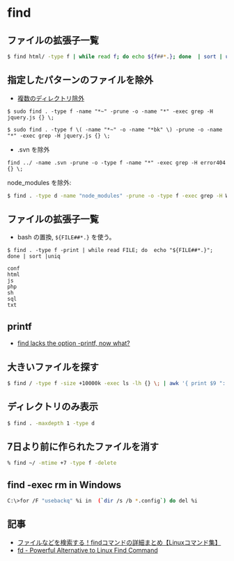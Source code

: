 # find

## ファイルの拡張子一覧

~~~bash 
$ find html/ -type f | while read f; do echo ${f##*.}; done  | sort | uniq
~~~


## 指定したパターンのファイルを除外

- [複数のディレクトリ除外](https://gist.github.com/kiyotune/3825822)

```
$ sudo find . -type f -name "*~" -prune -o -name "*" -exec grep -H jquery.js {} \;
```

```
$ sudo find . -type f \( -name "*~" -o -name "*bk" \) -prune -o -name "*" -exec grep -H jquery.js {} \;
```

- .svn を除外

```
find ../ -name .svn -prune -o -type f -name "*" -exec grep -H error404 {} \;
```

node_modules を除外:

~~~bash 
$ find . -type d -name "node_modules" -prune -o -type f -exec grep -H WebAuth  {} \;
~~~

## ファイルの拡張子一覧
- bash の置換, `${FILE##*.}` を使う。

```
$ find . -type f -print | while read FILE; do  echo "${FILE##*.}"; done | sort |uniq

conf
html
js
php
sh
sql
txt
```

## printf

- [find lacks the option -printf, now what?](http://stackoverflow.com/questions/752818/find-lacks-the-option-printf-now-what)

## 大きいファイルを探す

~~~bash
$ find / -type f -size +10000k -exec ls -lh {} \; | awk '{ print $9 ": " $5 }'
~~~

## ディレクトリのみ表示

~~~bash
$ find . -maxdepth 1 -type d
~~~

## 7日より前に作られたファイルを消す

~~~bash
% find ~/ -mtime +7 -type f -delete
~~~

## find -exec rm in Windows

~~~bash
C:\>for /F "usebackq" %i in  (`dir /s /b *.config`) do del %i
~~~



## 記事

- [ファイルなどを検索する！findコマンドの詳細まとめ【Linuxコマンド集】](https://eng-entrance.com/linux-command-find)
- [fd - Powerful Alternative to Linux Find Command](https://linoxide.com/linux-how-to/fd-alternative-linux-find-command/)
